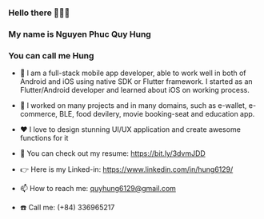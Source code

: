 ### Hello there 👋👋👋
### My name is Nguyen Phuc Quy Hung
### You can call me Hung
 
* 🌱 I am a full-stack mobile app developer, able to work well in both of Android and iOS using native SDK or Flutter framework. I started as an Flutter/Android developer and learned about iOS on working process.
* 👯 I worked on many projects and in many domains, such as e-wallet, e-commerce, BLE, food devilery, movie booking-seat and education app. 

* ❤️ I love to design stunning UI/UX application and create awesome functions for it

* 📃 You can check out my resume: https://bit.ly/3dvmJDD

* 👉 Here is my Linked-in: https://www.linkedin.com/in/hung6129/
* 📫 How to reach me: quyhung6129@gmail.com
* ☎️ Call me: (+84) 336965217





